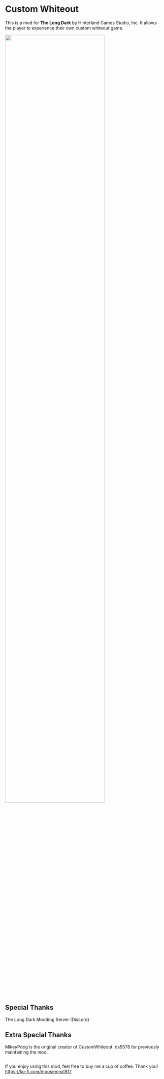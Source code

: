 ﻿# Custom Whiteout

This is a mod for **The Long Dark** by Hinterland Games Studio, Inc. It allows the player to experience their own custom whiteout game.


<img src="[https://github.com/moosemeat817/images/blob/main/CraftAnywhereReduxMenu.png](https://github.com/moosemeat817/images/blob/main/CustomWhiteout.jpg)" width="80%">

## Special Thanks
The Long Dark Modding Server (Discord)

## Extra Special Thanks
MikeyPdog is the original creator of CustomWhiteout.
ds5678 for previously maintaining the mod.

##
If you enjoy using this mod, feel free to buy me a cup of coffee.  Thank you!
https://ko-fi.com/moosemeat817
